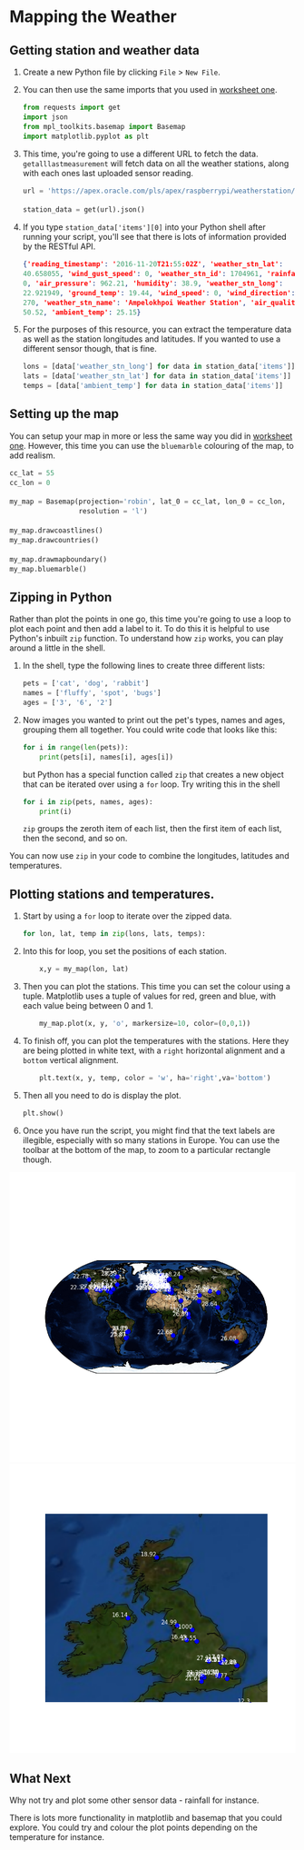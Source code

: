 # Mapping the Weather

## Getting station and weather data

1. Create a new Python file by clicking `File` > `New File`.
1. You can then use the same imports that you used in [worksheet one](worksheet.md).

    ``` python
    from requests import get
    import json
    from mpl_toolkits.basemap import Basemap
    import matplotlib.pyplot as plt
    ```
    
1. This time, you're going to use a different URL to fetch the data. `getalllastmeasurement` will fetch data on all the weather stations, along with each ones last uploaded sensor reading.

    ``` python
    url = 'https://apex.oracle.com/pls/apex/raspberrypi/weatherstation/getalllastmeasurement'

    station_data = get(url).json()
    ```

1. If you type `station_data['items'][0]` into your Python shell after running your script, you'll see that there is lots of information provided by the RESTful API.

    ``` json
    {'reading_timestamp': '2016-11-20T21:55:02Z', 'weather_stn_lat':
    40.658055, 'wind_gust_speed': 0, 'weather_stn_id': 1704961, 'rainfall':
    0, 'air_pressure': 962.21, 'humidity': 38.9, 'weather_stn_long':
    22.921949, 'ground_temp': 19.44, 'wind_speed': 0, 'wind_direction':
    270, 'weather_stn_name': 'Ampelokhpoi Weather Station', 'air_quality':
    50.52, 'ambient_temp': 25.15}
    ```

1. For the purposes of this resource, you can extract the temperature data as well as the station longitudes and latitudes. If you wanted to use a different sensor though, that is fine.

    ``` python
    lons = [data['weather_stn_long'] for data in station_data['items']]
    lats = [data['weather_stn_lat'] for data in station_data['items']]
    temps = [data['ambient_temp'] for data in station_data['items']]
    ```

## Setting up the map

You can setup your map in more or less the same way you did in [worksheet one](worksheet.md). However, this time you can use the `bluemarble` colouring of the map, to add realism.

``` python
cc_lat = 55
cc_lon = 0

my_map = Basemap(projection='robin', lat_0 = cc_lat, lon_0 = cc_lon,
                 resolution = 'l')

my_map.drawcoastlines()
my_map.drawcountries()

my_map.drawmapboundary()
my_map.bluemarble()
```

## Zipping in Python

Rather than plot the points in one go, this time you're going to use a loop to plot each point and then add a label to it. To do this it is helpful to use Python's inbuilt `zip` function. To understand how `zip` works, you can play around a little in the shell.

1. In the shell, type the following lines to create three different lists:

    ``` python
    pets = ['cat', 'dog', 'rabbit']
    names = ['fluffy', 'spot', 'bugs']
    ages = ['3', '6', '2']
    ```

1. Now images you wanted to print out the pet's types, names and ages, grouping them all together. You could write code that looks like this:

    ``` python
    for i in range(len(pets)):
        print(pets[i], names[i], ages[i])
    ```

    but Python has a special function called `zip` that creates a new object that can be iterated over using a `for` loop. Try writing this in the shell

    ``` python
    for i in zip(pets, names, ages):
        print(i)
    ```

    `zip` groups the zeroth item of each list, then the first item of each list, then the second, and so on.
    
You can now use `zip` in your code to combine the longitudes, latitudes and temperatures.

## Plotting stations and temperatures.

1. Start by using a `for` loop to iterate over the zipped data.

    ``` python
    for lon, lat, temp in zip(lons, lats, temps):
    ```

1. Into this for loop, you set the positions of each station.

    ``` python
        x,y = my_map(lon, lat)
    ```

1. Then you can plot the stations. This time you can set the colour using a tuple. Matplotlib uses a tuple of values for red, green and blue, with each value being between 0 and 1.

    ``` python
        my_map.plot(x, y, 'o', markersize=10, color=(0,0,1))
    ```

1. To finish off, you can plot the temperatures with the stations. Here they are being plotted in white text, with a `right` horizontal alignment and a `bottom` vertical alignment.

    ``` python
        plt.text(x, y, temp, color = 'w', ha='right',va='bottom')
    ```

1. Then all you need to do is display the plot.

    ``` python
    plt.show()
    ```

1. Once you have run the script, you might find that the text labels are illegible, especially with so many stations in Europe. You can use the toolbar at the bottom of the map, to zoom to a particular rectangle though.

![global](images/global_temp.png)
![uk](images/uk_temp.png)

## What Next

Why not try and plot some other sensor data - rainfall for instance.

There is lots more functionality in matplotlib and basemap that you could explore. You could try and colour the plot points depending on the temperature for instance.
